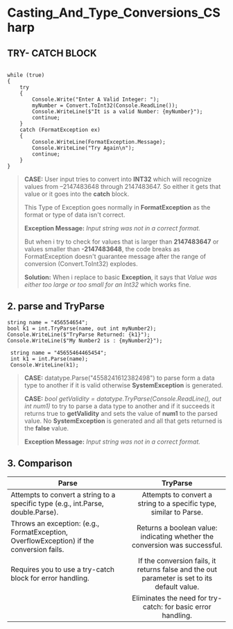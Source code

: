 # Casting_And_Type_Conversions_CSharp
## TRY- CATCH BLOCK
```1. Using Try-Catch For Validation

while (true)
{
    try
    {
        Console.Write("Enter A Valid Integer: ");
        myNumber = Convert.ToInt32(Console.ReadLine());
        Console.WriteLine($"It is a valid Number: {myNumber}");
        continue;           
    }
    catch (FormatException ex) 
    {
        Console.WriteLine(FormatException.Message);
        Console.WriteLine("Try Again\n");
        continue; 
    }
}
```

> **CASE:** User input tries to convert into **INT32** which will recognize values from –2147483648 through 2147483647. So either it gets that value or it goes into the **catch** block.
>
> This Type of Exception goes normally in **FormatException** as the format or type of data isn't correct.
>
> **Exception Message:** *Input string was not in a correct format.*
> 
> But when i try to check for values that is larger than **2147483647** or values smaller than **-2147483648**, the code breaks as FormatException doesn't guarantee message after the range of conversion (Convert.ToInt32) explodes.
>
> **Solution:** When i replace to basic **Exception**, it says that *Value was either too large or too small for an Int32* which works fine.
 

## 2. parse and TryParse
```
string name = "456554654";
bool k1 = int.TryParse(name, out int myNumber2);
Console.WriteLine($"TryParse Returned: {k1}");
Console.WriteLine($"My Number2 is : {myNumber2}");

 string name = "45655464465454";
 int k1 = int.Parse(name);
 Console.WriteLine(k1);
```
> **CASE:** datatype.Parse("4558241612382498") to parse form a data type to another if it is valid otherwise **SystemException** is generated.
>
> **CASE:** *bool getValidity = datatype.TryParse(Console.ReadLine(), out int num1)* to try to parse a data type to another and if it succeeds it returns true to **getValidity** and sets the value of **num1** to the parsed value. No **SystemException** is generated and all that gets returned is the **false** value.
>
> **Exception Message:** *Input string was not in a correct format.*
>

## 3. Comparison

| Parse        | TryParse           | 
| ------------- |:-------------:|
|Attempts to convert a string to a specific type (e.g., int.Parse, double.Parse).       | Attempts to convert a string to a specific type, similar to Parse.  | 
|Throws an exception: (e.g., FormatException, OverflowException) if the conversion fails.       | Returns a boolean value: indicating whether the conversion was successful.     |  
| Requires you to use a try-catch block for error handling.  | If the conversion fails, it returns false and the out parameter is set to its default value.    |   
||Eliminates the need for try-catch: for basic error handling. 
 
